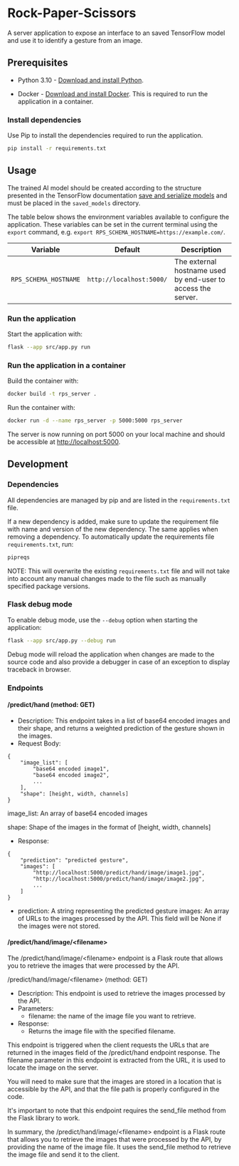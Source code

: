 # Rock-Paper-Scissors

A server application to expose an interface to an saved TensorFlow model and use it to identify a gesture from an image.

## Prerequisites

- Python 3.10 - [Download and install Python](https://www.python.org/downloads/).

- Docker - [Download and install Docker](https://docs.docker.com/get-docker/). This is required to run the application in a container.

### Install dependencies

Use Pip to install the dependencies required to run the application.

```bash
pip install -r requirements.txt
```

## Usage

The trained AI model should be created according to the structure presented in the TensorFlow documentation [save and serialize models](https://www.tensorflow.org/guide/keras/save_and_serialize#savedmodel_format) and must be placed in the `saved_models` directory.

The table below shows the environment variables available to configure the application. These variables can be set in the current terminal using the `export` command, e.g. `export RPS_SCHEMA_HOSTNAME=https://example.com/`.

| Variable              | Default                  | Description                                                  |
| --------------------- | ------------------------ | ------------------------------------------------------------ |
| `RPS_SCHEMA_HOSTNAME` | `http://localhost:5000/` | The external hostname used by end-user to access the server. |

### Run the application

Start the application with:

```bash
flask --app src/app.py run
```

### Run the application in a container

Build the container with:

```bash
docker build -t rps_server .
```

Run the container with:

```bash
docker run -d --name rps_server -p 5000:5000 rps_server
```

The server is now running on port 5000 on your local machine and should be accessible at [http://localhost:5000](http://localhost:5000).

## Development

### Dependencies

All dependencies are managed by pip and are listed in the `requirements.txt` file.

If a new dependency is added, make sure to update the requirement file with name and version of the new dependency. The same applies when removing a dependency. To automatically update the requirements file `requirements.txt`, run:

```bash
pipreqs
```

NOTE: This will overwrite the existing `requirements.txt` file and will not take into account any manual changes made to the file such as manually specified package versions.

### Flask debug mode

To enable debug mode, use the `--debug` option when starting the application:

```bash
flask --app src/app.py --debug run
```

Debug mode will reload the application when changes are made to the source code and also provide a debugger in case of an exception to display traceback in browser.

### Endpoints

#### /predict/hand (method: GET)
* Description: This endpoint takes in a list of base64 encoded images and their shape, and returns a weighted prediction of the gesture shown in the images.
* Request Body:

```
{
    "image_list": [
        "base64 encoded image1",
        "base64 encoded image2",
        ...
    ],
    "shape": [height, width, channels]
}
```
image_list: An array of base64 encoded images

shape: Shape of the images in the format of [height, width, channels]

* Response:

```
{
    "prediction": "predicted gesture",
    "images": [
        "http://localhost:5000/predict/hand/image/image1.jpg",
        "http://localhost:5000/predict/hand/image/image2.jpg",
        ...
    ]
}
```

* prediction: A string representing the predicted gesture
images: An array of URLs to the images processed by the API. This field will be None if the images were not stored.



#### /predict/hand/image/\<filename>
The /predict/hand/image/\<filename> endpoint is a Flask route that allows you to retrieve the images that were processed by the API.

/predict/hand/image/\<filename> (method: GET)
* Description: This endpoint is used to retrieve the images processed by the API.
* Parameters:
    * filename: the name of the image file you want to retrieve.
* Response:
    * Returns the image file with the specified filename.

This endpoint is triggered when the client requests the URLs that are returned in the images field of the /predict/hand endpoint response. The filename parameter in this endpoint is extracted from the URL, it is used to locate the image on the server.

You will need to make sure that the images are stored in a location that is accessible by the API, and that the file path is properly configured in the code.

It's important to note that this endpoint requires the send_file method from the Flask library to work.

In summary, the /predict/hand/image/\<filename> endpoint is a Flask route that allows you to retrieve the images that were processed by the API, by providing the name of the image file. It uses the send_file method to retrieve the image file and send it to the client.